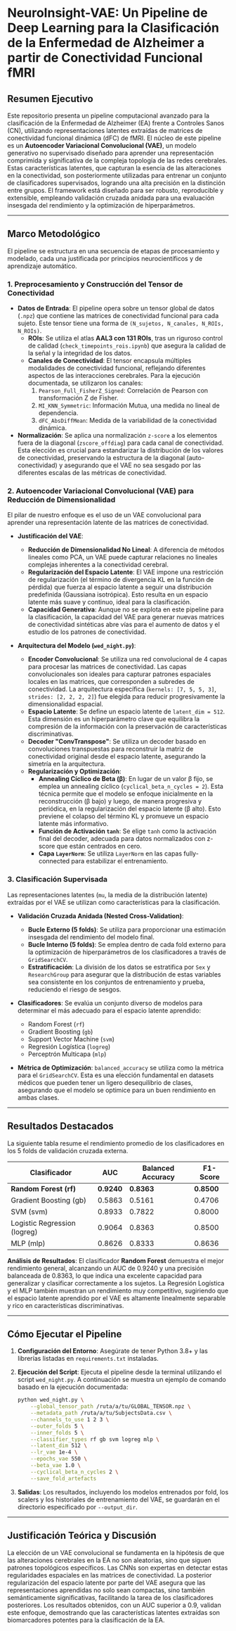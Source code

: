 # NeuroInsight-VAE: Un Pipeline de Deep Learning para la Clasificación de la Enfermedad de Alzheimer a partir de Conectividad Funcional fMRI

## Resumen Ejecutivo

Este repositorio presenta un pipeline computacional avanzado para la clasificación de la Enfermedad de Alzheimer (EA) frente a Controles Sanos (CN), utilizando representaciones latentes extraídas de matrices de conectividad funcional dinámica (dFC) de fMRI. El núcleo de este pipeline es un **Autoencoder Variacional Convolucional (VAE)**, un modelo generativo no supervisado diseñado para aprender una representación comprimida y significativa de la compleja topología de las redes cerebrales. Estas características latentes, que capturan la esencia de las alteraciones en la conectividad, son posteriormente utilizadas para entrenar un conjunto de clasificadores supervisados, logrando una alta precisión en la distinción entre grupos. El framework está diseñado para ser robusto, reproducible y extensible, empleando validación cruzada anidada para una evaluación insesgada del rendimiento y la optimización de hiperparámetros.

---

## Marco Metodológico

El pipeline se estructura en una secuencia de etapas de procesamiento y modelado, cada una justificada por principios neurocientíficos y de aprendizaje automático.

### 1. Preprocesamiento y Construcción del Tensor de Conectividad

- **Datos de Entrada**: El pipeline opera sobre un tensor global de datos (`.npz`) que contiene las matrices de conectividad funcional para cada sujeto. Este tensor tiene una forma de `(N_sujetos, N_canales, N_ROIs, N_ROIs)`.
  - **ROIs**: Se utiliza el atlas **AAL3 con 131 ROIs**, tras un riguroso control de calidad (`check_timepoints_rois.ipynb`) que asegura la calidad de la señal y la integridad de los datos.
  - **Canales de Conectividad**: El tensor encapsula múltiples modalidades de conectividad funcional, reflejando diferentes aspectos de las interacciones cerebrales. Para la ejecución documentada, se utilizaron los canales:
    1.  `Pearson_Full_FisherZ_Signed`: Correlación de Pearson con transformación Z de Fisher.
    2.  `MI_KNN_Symmetric`: Información Mutua, una medida no lineal de dependencia.
    3.  `dFC_AbsDiffMean`: Medida de la variabilidad de la conectividad dinámica.
- **Normalización**: Se aplica una normalización `z-score` a los elementos fuera de la diagonal (`zscore_offdiag`) para cada canal de conectividad. Esta elección es crucial para estandarizar la distribución de los valores de conectividad, preservando la estructura de la diagonal (auto-conectividad) y asegurando que el VAE no sea sesgado por las diferentes escalas de las métricas de conectividad.

### 2. Autoencoder Variacional Convolucional (VAE) para Reducción de Dimensionalidad

El pilar de nuestro enfoque es el uso de un VAE convolucional para aprender una representación latente de las matrices de conectividad.

- **Justificación del VAE**:
  - **Reducción de Dimensionalidad No Lineal**: A diferencia de métodos lineales como PCA, un VAE puede capturar relaciones no lineales complejas inherentes a la conectividad cerebral.
  - **Regularización del Espacio Latente**: El VAE impone una restricción de regularización (el término de divergencia KL en la función de pérdida) que fuerza al espacio latente a seguir una distribución predefinida (Gaussiana isotrópica). Esto resulta en un espacio latente más suave y continuo, ideal para la clasificación.
  - **Capacidad Generativa**: Aunque no se explota en este pipeline para la clasificación, la capacidad del VAE para generar nuevas matrices de conectividad sintéticas abre vías para el aumento de datos y el estudio de los patrones de conectividad.

- **Arquitectura del Modelo (`wed_night.py`)**:
  - **Encoder Convolucional**: Se utiliza una red convolucional de 4 capas para procesar las matrices de conectividad. Las capas convolucionales son ideales para capturar patrones espaciales locales en las matrices, que corresponden a subredes de conectividad. La arquitectura específica (`kernels: [7, 5, 5, 3]`, `strides: [2, 2, 2, 2]`) fue elegida para reducir progresivamente la dimensionalidad espacial.
  - **Espacio Latente**: Se define un espacio latente de `latent_dim = 512`. Esta dimensión es un hiperparámetro clave que equilibra la compresión de la información con la preservación de características discriminativas.
  - **Decoder "ConvTranspose"**: Se utiliza un decoder basado en convoluciones transpuestas para reconstruir la matriz de conectividad original desde el espacio latente, asegurando la simetría en la arquitectura.
  - **Regularización y Optimización**:
    - **Annealing Cíclico de Beta (β)**: En lugar de un valor β fijo, se emplea un annealing cíclico (`cyclical_beta_n_cycles = 2`). Esta técnica permite que el modelo se enfoque inicialmente en la reconstrucción (β bajo) y luego, de manera progresiva y periódica, en la regularización del espacio latente (β alto). Esto previene el colapso del término KL y promueve un espacio latente más informativo.
    - **Función de Activación `tanh`**: Se elige `tanh` como la activación final del decoder, adecuada para datos normalizados con z-score que están centrados en cero.
    - **Capa `LayerNorm`**: Se utiliza `LayerNorm` en las capas fully-connected para estabilizar el entrenamiento.

### 3. Clasificación Supervisada

Las representaciones latentes (`mu`, la media de la distribución latente) extraídas por el VAE se utilizan como características para la clasificación.

- **Validación Cruzada Anidada (Nested Cross-Validation)**:
  - **Bucle Externo (5 folds)**: Se utiliza para proporcionar una estimación insesgada del rendimiento del modelo final.
  - **Bucle Interno (5 folds)**: Se emplea dentro de cada fold externo para la optimización de hiperparámetros de los clasificadores a través de `GridSearchCV`.
  - **Estratificación**: La división de los datos se estratifica por `Sex` y `ResearchGroup` para asegurar que la distribución de estas variables sea consistente en los conjuntos de entrenamiento y prueba, reduciendo el riesgo de sesgos.

- **Clasificadores**: Se evalúa un conjunto diverso de modelos para determinar el más adecuado para el espacio latente aprendido:
  - Random Forest (`rf`)
  - Gradient Boosting (`gb`)
  - Support Vector Machine (`svm`)
  - Regresión Logística (`logreg`)
  - Perceptrón Multicapa (`mlp`)

- **Métrica de Optimización**: `balanced_accuracy` se utiliza como la métrica para el `GridSearchCV`. Esta es una elección fundamental en datasets médicos que pueden tener un ligero desequilibrio de clases, asegurando que el modelo se optimice para un buen rendimiento en ambas clases.

---

## Resultados Destacados

La siguiente tabla resume el rendimiento promedio de los clasificadores en los 5 folds de validación cruzada externa.

| Clasificador         | AUC    | Balanced Accuracy | F1-Score |
| -------------------- | ------ | ----------------- | -------- |
| **Random Forest (rf)** | **0.9240** | **0.8363** | **0.8500** |
| Gradient Boosting (gb) | 0.5863 | 0.5161            | 0.4706   |
| SVM (svm)            | 0.8933 | 0.7822            | 0.8000   |
| Logistic Regression (logreg)  | 0.9064 | 0.8363            | 0.8500   |
| MLP (mlp)            | 0.8626 | 0.8333            | 0.8636   |

**Análisis de Resultados**: El clasificador **Random Forest** demuestra el mejor rendimiento general, alcanzando un AUC de 0.9240 y una precisión balanceada de 0.8363, lo que indica una excelente capacidad para generalizar y clasificar correctamente a los sujetos. La Regresión Logística y el MLP también muestran un rendimiento muy competitivo, sugiriendo que el espacio latente aprendido por el VAE es altamente linealmente separable y rico en características discriminativas.

---

## Cómo Ejecutar el Pipeline

1.  **Configuración del Entorno**: Asegúrate de tener Python 3.8+ y las librerías listadas en `requirements.txt` instaladas.

2.  **Ejecución del Script**: Ejecuta el pipeline desde la terminal utilizando el script `wed_night.py`. A continuación se muestra un ejemplo de comando basado en la ejecución documentada:

    ```bash
    python wed_night.py \
        --global_tensor_path /ruta/a/tu/GLOBAL_TENSOR.npz \
        --metadata_path /ruta/a/tu/SubjectsData.csv \
        --channels_to_use 1 2 3 \
        --outer_folds 5 \
        --inner_folds 5 \
        --classifier_types rf gb svm logreg mlp \
        --latent_dim 512 \
        --lr_vae 1e-4 \
        --epochs_vae 550 \
        --beta_vae 1.0 \
        --cyclical_beta_n_cycles 2 \
        --save_fold_artefacts
    ```

3.  **Salidas**: Los resultados, incluyendo los modelos entrenados por fold, los scalers y los historiales de entrenamiento del VAE, se guardarán en el directorio especificado por `--output_dir`.

---

## Justificación Teórica y Discusión

La elección de un VAE convolucional se fundamenta en la hipótesis de que las alteraciones cerebrales en la EA no son aleatorias, sino que siguen patrones topológicos específicos. Las CNNs son expertas en detectar estas regularidades espaciales en las matrices de conectividad. La posterior regularización del espacio latente por parte del VAE asegura que las representaciones aprendidas no solo sean compactas, sino también semánticamente significativas, facilitando la tarea de los clasificadores posteriores. Los resultados obtenidos, con un AUC superior a 0.9, validan este enfoque, demostrando que las características latentes extraídas son biomarcadores potentes para la clasificación de la EA.

